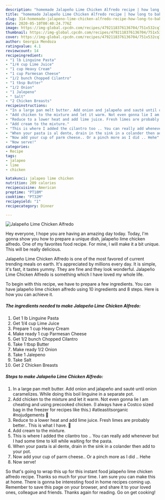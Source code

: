 ```yaml
---
description: "homemade Jalapeño Lime Chicken Alfredo recipe | how long to bake Jalapeño Lime Chicken Alfredo"
title: "homemade Jalapeño Lime Chicken Alfredo recipe | how long to bake Jalapeño Lime Chicken Alfredo"
slug: 314-homemade-jalapeno-lime-chicken-alfredo-recipe-how-long-to-bake-jalapeno-lime-chicken-alfredo
date: 2020-05-10T00:40:24.776Z
image: https://img-global.cpcdn.com/recipes/4792118376136704/751x532cq70/jalapeno-lime-chicken-alfredo-recipe-main-photo.jpg
thumbnail: https://img-global.cpcdn.com/recipes/4792118376136704/751x532cq70/jalapeno-lime-chicken-alfredo-recipe-main-photo.jpg
cover: https://img-global.cpcdn.com/recipes/4792118376136704/751x532cq70/jalapeno-lime-chicken-alfredo-recipe-main-photo.jpg
author: Georgia Mendoza
ratingvalue: 4.1
reviewcount: 14
recipeingredient:
- "1 lb Linguine Pasta"
- "1/4 cup Lime Juice"
- "1 cup Heavy Cream"
- "1 cup Parmesan Cheese"
- "1/2 bunch Chopped Cilantro"
- "1 tbsp Butter"
- "1/2 Onion"
- "1 Jalepeno"
- " Salt"
- "2 Chicken Breasts"
recipeinstructions:
- "In a large pan melt butter. Add onion and jalapeño and sauté until onion caramelizes. While doing this boil linguine in a separate pot."
- "Add chicken to the mixture and let it warm. Not even gonna lie I am cheating and using precooked chicken. (I always have a Costco sized bag in the freezer for recipes like this.) #atleastitsorganic #nojudgements 🙊"
- "Reduce to a lower heat and add lime juice. Fresh limes are probably better.. This is what I have. 💁"
- "Add cream to the mixture."
- "This is where I added the cilantro too .. You can really add whenever but I had some time to kill while waiting for the pasta."
- "When your pasta is al dente, drain in the sink in a colander then add to your pot."
- "Now add your cup of parm cheese.. Or a pinch more as I did .. Hehe"
- "Now serve!"
categories:
- Recipe
tags:
- jalapeo
- lime
- chicken

katakunci: jalapeo lime chicken 
nutrition: 209 calories
recipecuisine: American
preptime: "PT18M"
cooktime: "PT32M"
recipeyield: "1"
recipecategory: Dinner

---
```



![Jalapeño Lime Chicken Alfredo](https://img-global.cpcdn.com/recipes/4792118376136704/751x532cq70/jalapeno-lime-chicken-alfredo-recipe-main-photo.jpg)

Hey everyone, I hope you are having an amazing day today. Today, I'm gonna show you how to prepare a unique dish, jalapeño lime chicken alfredo. One of my favorites food recipe. For mine, I will make it a bit unique. This will be really delicious.

Jalapeño Lime Chicken Alfredo is one of the most favored of current trending meals on earth. It's appreciated by millions every day. It is simple, it's fast, it tastes yummy. They are fine and they look wonderful. Jalapeño Lime Chicken Alfredo is something which I have loved my whole life.




To begin with this recipe, we have to prepare a few ingredients. You can have jalapeño lime chicken alfredo using 10 ingredients and 8 steps. Here is how you can achieve it.

<!--inarticleads1-->

##### The ingredients needed to make Jalapeño Lime Chicken Alfredo:

1. Get 1 lb Linguine Pasta
1. Get 1/4 cup Lime Juice
1. Prepare 1 cup Heavy Cream
1. Make ready 1 cup Parmesan Cheese
1. Get 1/2 bunch Chopped Cilantro
1. Take 1 tbsp Butter
1. Make ready 1/2 Onion
1. Take 1 Jalepeno
1. Take  Salt
1. Get 2 Chicken Breasts




<!--inarticleads2-->

##### Steps to make Jalapeño Lime Chicken Alfredo:

1. In a large pan melt butter. Add onion and jalapeño and sauté until onion caramelizes. While doing this boil linguine in a separate pot.
1. Add chicken to the mixture and let it warm. Not even gonna lie I am cheating and using precooked chicken. (I always have a Costco sized bag in the freezer for recipes like this.) #atleastitsorganic #nojudgements 🙊
1. Reduce to a lower heat and add lime juice. Fresh limes are probably better.. This is what I have. 💁
1. Add cream to the mixture.
1. This is where I added the cilantro too .. You can really add whenever but I had some time to kill while waiting for the pasta.
1. When your pasta is al dente, drain in the sink in a colander then add to your pot.
1. Now add your cup of parm cheese.. Or a pinch more as I did .. Hehe
1. Now serve!




So that's going to wrap this up for this instant food jalapeño lime chicken alfredo recipe. Thanks so much for your time. I am sure you can make this at home. There is gonna be interesting food in home recipes coming up. Remember to save this page on your browser, and share it to your loved ones, colleague and friends. Thanks again for reading. Go on get cooking!
